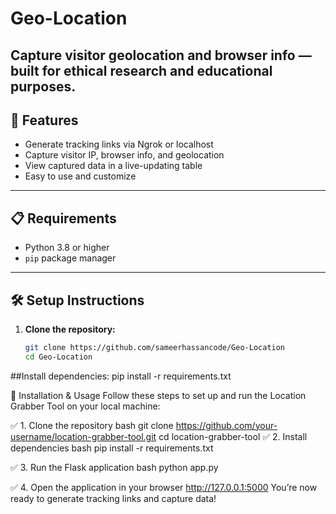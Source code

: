 # Geo-Location
Capture visitor geolocation and browser info — built for ethical research and educational purposes.
---

## 🚀 Features

- Generate tracking links via Ngrok or localhost
- Capture visitor IP, browser info, and geolocation
- View captured data in a live-updating table
- Easy to use and customize

---

## 📋 Requirements

- Python 3.8 or higher
- `pip` package manager

---

## 🛠️ Setup Instructions

1. **Clone the repository:**

   ```bash
   git clone https://github.com/sameerhassancode/Geo-Location
   cd Geo-Location

##Install dependencies:
   pip install -r requirements.txt

🧰 Installation & Usage
Follow these steps to set up and run the Location Grabber Tool on your local machine:

✅ 1. Clone the repository
bash
git clone https://github.com/your-username/location-grabber-tool.git
cd location-grabber-tool
✅ 2. Install dependencies
bash
pip install -r requirements.txt

✅ 3. Run the Flask application
bash
python app.py

✅ 4. Open the application in your browser
http://127.0.0.1:5000
You’re now ready to generate tracking links and capture data!
